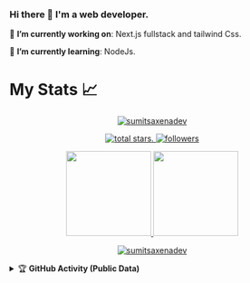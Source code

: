 ### Hi there 👋 I'm a web developer.


🔭 **I’m currently working on**: Next.js fullstack and tailwind Css.

🌱 **I’m currently learning**: NodeJs.

<!-- :telescope: **Experienced**: 
- ReactJs, GraphQL, Javascript, Typescript
- Next.js, Redux, Redux Toolkit, Python
- Material UI, Tailwind CSS, Bootstrap
- AWS, Google Cloud
-->

# My Stats :chart_with_upwards_trend:
<p align="center">
  <a href="https://github.com/sumitsaxenadev">
    <img src="https://github-profile-trophy.vercel.app/?username=sumitsaxenadev&title=Commit,Followers,Repositories,Stars,PullRequest,Issues&margin-w=5&theme=gruvbox" alt="sumitsaxenadev" />
  </a>
</p>

<p align="center">
<!--  Total stars  -->
  <a href="https://github.com/sumitsaxenadev?tab=repositories&sort=stargazers">
    <img alt="total stars" title="Total stars on GitHub" src="https://custom-icon-badges.herokuapp.com/badge/dynamic/json?logo=star&color=55960c&labelColor=488207&label=Stars&style=for-the-badge&query=%24.stars&url=https://api.github-star-counter.workers.dev/user/sumitsaxenadev"/>. 
  </a>
  <!--  Follow me on github  -->
  <a href="https://github.com/sumitsaxenadev?tab=followers">
    <img alt="followers" title="Follow me on Github" src="https://custom-icon-badges.herokuapp.com/github/followers/sumitsaxenadev?color=236ad3&labelColor=1155ba&style=for-the-badge&logo=person-add&label=Follow&logoColor=white"/>
  </a>
</p>

<p align="center">
  <a href="https://github.com/sumitsaxenadev">
    <img
      height="150"
      src="https://github-readme-stats.vercel.app/api?username=sumitsaxenadev&count_private=true&show_icons=true&custom_title=sumitsaxenadev's%20Github%20Status&theme=vision-friendly-dark"
    />
  </a>
  <a href="https://github.com/sumitsaxenadev">
    <img
      height="150"
      src="https://github-readme-stats.vercel.app/api/top-langs/?username=sumitsaxenadev&layout=compact&theme=vision-friendly-dark" />
  </a>  
</p>



 <p align="center">
   <!--  Streaks stats   -->
  <a href="https://github.com/sumitsaxenadev/">
    <img title="🔥 Get streak stats for your profile at git.io/streak-stats" alt="sumitsaxenadev" src="https://github-readme-streak-stats.herokuapp.com/?user=sumitsaxenadev&theme=monokai-metallian&hide_border=true"/>
  </a>
</p>



  <details> 
   <summary>&#127942 <b>GitHub Activity (Public Data)</b></summary><br/> 

![Metrics](https://metrics.lecoq.io/Sumittecorb?template=classic&followup=1&isocalendar=1&languages=1&isocalendar.duration=half-year&config.timezone=America%2FSao_Paulo)

</details> 



